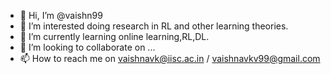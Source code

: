 - 👋 Hi, I’m @vaishn99
- 👀 I’m interested doing research in RL and other learning theories.
- 🌱 I’m currently learning online learning,RL,DL.
- 💞️ I’m looking to collaborate on ...
- 📫 How to reach me on vaishnavk@iisc.ac.in / vaishnavkv99@gmail.com

<!---
vaishn99/vaishn99 is a ✨ special ✨ repository because its `README.md` (this file) appears on your GitHub profile.
You can click the Preview link to take a look at your changes.
--->
